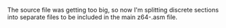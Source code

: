 The source file was getting too big, so now I'm splitting discrete sections into separate files to be included in the main z64-<version>.asm file.
